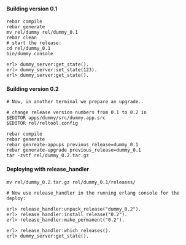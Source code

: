 #### Building version 0.1
    rebar compile
    rebar generate
    mv rel/dummy rel/dummy_0.1
    rebar clean
    # start the release:
    cd rel/dummy_0.1
    bin/dummy console

    erl> dummy_server:get_state().
    erl> dummy_server:set_state(123).
    erl> dummy_server:get_state().

#### Building version 0.2

    # Now, in another terminal we prepare an upgrade..

    # change release version numbers from 0.1 to 0.2 in
    $EDITOR apps/dummy/src/dummy.app.src
    $EDITOR rel/reltool.config

    rebar compile
    rebar generate
    rebar genreate-appups previous_release=dummy_0.1
    rebar generate-upgrade previous_release=dummy_0.1
    tar -zvtf rel/dummy_0.2.tar.gz


#### Deploying with release_handler
    mv rel/dummy_0.2.tar.gz rel/dummy_0.1/releases/

    # Now use release_handler in the running erlang console for the deploy:

    erl> release_handler:unpack_release("dummy_0.2").
    erl> release_handler:install_release("0.2").
    erl> release_handler:make_permanent("0.2").

    erl> release_handler:which_releases().
    erl> dummy_server:get_state().
